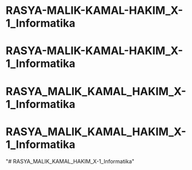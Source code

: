 # RASYA-MALIK-KAMAL-HAKIM_X-1_Informatika
# RASYA-MALIK-KAMAL-HAKIM_X-1_Informatika
# RASYA_MALIK_KAMAL_HAKIM_X-1_Informatika
# RASYA_MALIK_KAMAL_HAKIM_X-1_Informatika
"# RASYA_MALIK_KAMAL_HAKIM_X-1_Informatika" 
